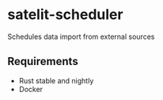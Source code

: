 # satelit-scheduler

Schedules data import from external sources

## Requirements

- Rust stable and nightly
- Docker
